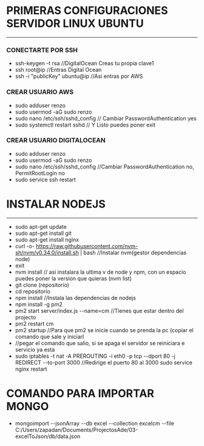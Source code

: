 # PRIMERAS CONFIGURACIONES SERVIDOR LINUX UBUNTU
------------------------------------------------

### CONECTARTE POR SSH
- ssh-keygen -t rsa //DigitalOcean Creas tu propia clave1
- ssh root@ip //Entras Digital Ocean
- ssh -i "publicKey" ubuntu@ip //Asi entras por AWS

### CREAR USUARIO AWS
- sudo adduser renzo
- sudo usermod -aG sudo renzo
- sudo nano /etc/ssh/sshd_config  // Cambiar PasswordAuthentication yes
- sudo systemctl restart sshd // Y Listo puedes poner exit

### CREAR USUARIO DIGITALOCEAN
- sudo adduser renzo
- sudo usermod -aG sudo renzo
- sudo nano /etc/ssh/sshd_config  //Cambiar PasswordAuthentication no, PermitRootLogin no
- sudo service ssh restart 


# INSTALAR NODEJS
------------------

- sudo apt-get update
- sudo apt-get install git
- sudo apt-get install nginx
- curl -o- https://raw.githubusercontent.com/nvm-sh/nvm/v0.34.0/install.sh | bash  //Instalar nvm(gestor dependencias node)
- exit
- nvm install // asi instalara la ultima v de node y npm, con un espacio puedes poner la version que quieras (nvm list)
- git clone (repositorio)
- cd repositorio
- npm install //Instala las dependencias de nodejs
- npm install -g pm2
- pm2 start server/index.js --name=cm //Tienes que estar dentro del projecto
- pm2 restart cm
- pm2 startup   //Para que pm2 se inicie cuando se prenda la pc (copiar el comando que sale y iniciarl
- //pegar el comando que salio, si se apaga el servidor se reiniciara e servicio ya esta
- sudo iptables -t nat -A PREROUTING -i eth0 -p tcp --dport 80 -j REDIRECT --to-port 3000   //Redirige el puerto 80 al 3000
sudo service nginx restart





# COMANDO PARA IMPORTAR MONGO
- mongoimport --jsonArray --db excel --collection excelcm --file C:/Users/zapadan/Documents/ProjectosAde/03-excelToJson/db/data.json
